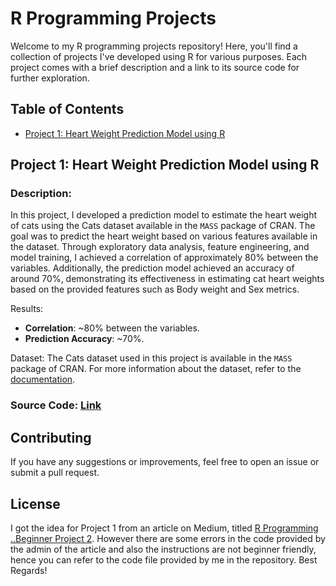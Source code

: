 # R Programming Projects

Welcome to my R programming projects repository! Here, you'll find a collection of projects I've developed using R for various purposes. Each project comes with a brief description and a link to its source code for further exploration.

## Table of Contents

- [Project 1: Heart Weight Prediction Model using R](https://github.com/PushkarShinde/Projects-in-R-Programming/blob/main/README.md#project-1-heart-weight-prediction-model-using-r)

## Project 1: Heart Weight Prediction Model using R

### Description: 
In this project, I developed a prediction model to estimate the heart weight of cats using the Cats dataset available in the `MASS` package of CRAN. The goal was to predict the heart weight based on various features available in the dataset. Through exploratory data analysis, feature engineering, and model training, I achieved a correlation of approximately 80% between the variables. Additionally, the prediction model achieved an accuracy of around 70%, demonstrating its effectiveness in estimating cat heart weights based on the provided features such as Body weight and Sex metrics.

Results:
- **Correlation**: ~80% between the variables.
- **Prediction Accuracy**: ~70%.

Dataset: The Cats dataset used in this project is available in the `MASS` package of CRAN. For more information about the dataset, refer to the [documentation](https://cran.r-project.org/web/packages/MASS/MASS.pdf).


### Source Code: [Link](https://posit.cloud/content/7574627)



## Contributing

If you have any suggestions or improvements, feel free to open an issue or submit a pull request.

## License

I got the idea for Project 1 from an article on Medium, titled [R Programming ..Beginner Project 2](https://medium.com/@satishmishra91/r-programming-beginner-project-2-55d9b6fa8da9).
However there are some errors in the code provided by the admin of the article and also the instructions are not beginner friendly, hence you can refer to the code file provided by me in the repository. Best Regards!

